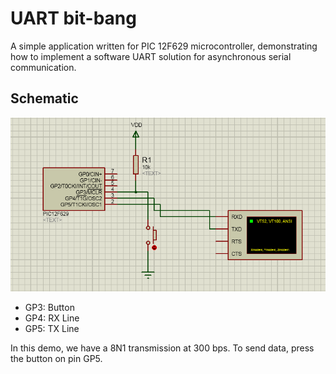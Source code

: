 # UART bit-bang

A simple application written for PIC 12F629 microcontroller, demonstrating how to implement a software UART 
solution for asynchronous serial communication.

## Schematic

![Schematic](schematic.bmp)

- GP3: Button
- GP4: RX Line
- GP5: TX Line

In this demo, we have a 8N1 transmission at 300 bps. To send data, press the button on pin GP5.
